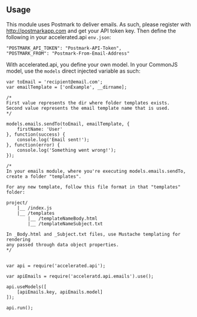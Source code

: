 
## Usage
This module uses Postmark to deliver emails. As such, please register with http://postmarkapp.com and get your API token key. Then define the following in your accelerated.api ```env.json```:

```
"POSTMARK_API_TOKEN": "Postmark-API-Token",
"POSTMARK_FROM": "Postmark-From-Email-Address"
```

With accelerated.api, you define your own model. In your CommonJS model, use the ```models``` direct injected variable as such:

```
var toEmail = 'recipient@email.com';
var emailTemplate = ['onExample', __dirname]; 

/*
First value represents the dir where folder templates exists.
Second value represents the email template name that is used.
*/

models.emails.sendTo(toEmail, emailTemplate, {
	firstName: 'User' 
}, function(success) {
	console.log('Email sent!');
}, function(error) {
	console.log('Something went wrong!');
});

/*
In your emails module, where you're executing models.emails.sendTo,
create a folder "templates". 

For any new template, follow this file format in that "templates" folder:

project/
	|__ /index.js
	|__ /templates
		|__ /templateNameBody.html
		|__ /templateNameSubject.txt

In _Body.html and _Subject.txt files, use Mustache templating for rendering
any passed through data object properties.
*/

```

```

var api = require('accelerated.api');

var apiEmails = require('acceleratd.api.emails').use();

api.useModels([ 
	[apiEmails.key, apiEmails.model]
]);

api.run();

```
